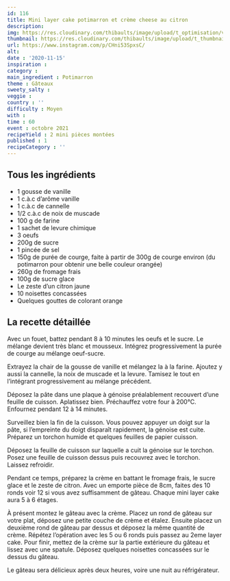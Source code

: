 ```yaml
---
id: 116
title: Mini layer cake potimarron et crème cheese au citron
description: 
img: https://res.cloudinary.com/thibaults/image/upload/t_optimisation/v1605640099/Recipes/20201115_layer_cake_potimarron.jpg
thumbnail: https://res.cloudinary.com/thibaults/image/upload/t_thumbnail_josie/v1605640099/Recipes/20201115_layer_cake_potimarron.jpg
url: https://www.instagram.com/p/CHni53SpxsC/
alt: 
date : '2020-11-15'
inspiration : 
category : 
main_ingredient : Potimarron
theme : Gâteaux
sweety_salty : 
veggie : 
country : ''
difficulty : Moyen
with : 
time : 60
event : octobre 2021
recipeYield : 2 mini pièces montées
published : 1
recipeCategory : ''
---
```


## Tous les ingrédients
 - 1 gousse de vanille
 - 1 c.à.c d’arôme vanille
 - 1 c.à.c de cannelle
 - 1/2 c.à.c de noix de muscade
 - 100 g de farine
 - 1 sachet de levure chimique
 - 3 oeufs
 - 200g de sucre
 - 1 pincée de sel
 - 150g de purée de courge, faite à partir de 300g de courge environ (du potimarron pour obtenir une belle couleur orangée)
 - 260g de fromage frais
 - 100g de sucre glace
 - Le zeste d’un citron jaune
 - 10 noisettes concassées
 - Quelques gouttes de colorant orange

## La recette détaillée
Avec un fouet, battez pendant 8 à 10 minutes les oeufs et le sucre. Le mélange devient très blanc et mousseux. Intégrez progressivement la purée de courge au mélange oeuf-sucre.

Extrayez la chair de la gousse de vanille et mélangez la à la farine. Ajoutez y aussi la cannelle, la noix de muscade et la levure. Tamisez le tout en l’intégrant progressivement au mélange précédent.

Déposez la pâte dans une plaque à génoise préalablement recouvert d’une feuille de cuisson. Aplatissez bien. Préchauffez votre four à 200°C. Enfournez pendant 12 à 14 minutes.

Surveillez bien la fin de la cuisson. Vous pouvez appuyer un doigt sur la pâte, si l’empreinte du doigt disparaît rapidement, la génoise est cuite. Préparez un torchon humide et quelques feuilles de papier cuisson.

Déposez la feuille de cuisson sur laquelle a cuit la génoise sur le torchon. Posez une feuille de cuisson dessus puis recouvrez avec le torchon. Laissez refroidir.

Pendant ce temps, préparez la crème en battant le fromage frais, le sucre glace et le zeste de citron. Avec un emporte pièce de 8cm, faites des 10 ronds voir 12 si vous avez suffisamment de gâteau. Chaque mini layer cake aura 5 à 6 étages.

À présent montez le gâteau avec la crème. Placez un rond de gâteau sur votre plat, déposez une petite couche de crème et étalez. Ensuite placez un deuxième rond de gâteau par dessus et déposez la même quantité de crème. Répétez l’opération avec les 5 ou 6 ronds puis passez au 2eme layer cake. Pour finir, mettez de la crème sur la partie extérieure du gâteau et lissez avec une spatule. Déposez quelques noisettes concassées sur le dessus du gâteau.

Le gâteau sera délicieux après deux heures, voire une nuit au réfrigérateur.